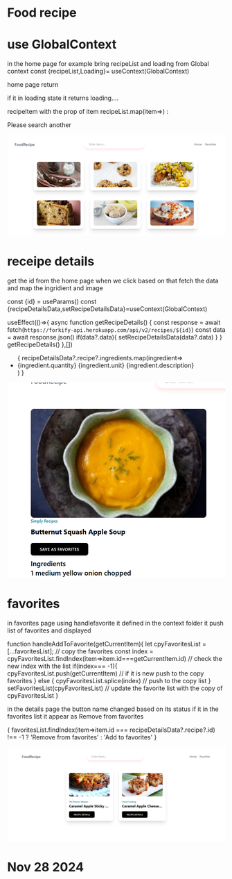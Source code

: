 # Food recipe

# use GlobalContext
in the home page for example
bring recipeList and loading from 
Global context
const {recipeList,Loading}= useContext(GlobalContext)

home page return

if it in loading state
it returns loading....

recipeItem with the prop of item
recipeList.map(item=><RecipeItem item={item}/>)
      : <div>
       <p>Please search another</p> 
        </div>

<img src='./src/home.png'>

# receipe details

get the id from the home page when we click based on that
fetch the data and map the ingridient  and image

const {id} = useParams()
  const {recipeDetailsData,setRecipeDetailsData}=useContext(GlobalContext)

  useEffect(()=>{
    async function getRecipeDetails() {
      const response = await fetch(`https://forkify-api.herokuapp.com/api/v2/recipes/${id}`)
      const  data        = await response.json()
      if(data?.data){
        setRecipeDetailsData(data?.data)
      }
    }
    getRecipeDetails()
  },[])

  <ul >
    {
    recipeDetailsData?.recipe?.ingredients.map(ingredient=>
      <li>
        <span >{ingredient.quantity} {ingredient.unit}</span>
        <span >{ingredient.description}</span>
      </li>
    )
  }
</ul>


<img src='./src/details.png'>


# favorites
in favorites page using handlefavorite it defined in the context folder it push
list of favorites and displayed

function handleAddToFavorite(getCurrentItem){
    let cpyFavoritesList = [...favoritesList];  // copy the favorites 
    const index = cpyFavoritesList.findIndex(item=>item.id===getCurrentItem.id) // check the new index with the list
    if(index=== -1){
      cpyFavoritesList.push(getCurrentItem) // if it is new push to the copy favorites 
    } else {
      cpyFavoritesList.splice(index)  // push to the copy list
    }
    setFavoritesList(cpyFavoritesList) //  update the favorite list with the copy of cpyFavoritesList
  }

 in the details page the button name changed based on its 
 status if it in the favorites list it appear as Remove from favorites

 {
   favoritesList.findIndex(item=>item.id === recipeDetailsData?.recipe?.id) !== -1 ?
   'Remove from favorites' : 'Add to favorites'
 }

 <img src='./src/favorites.png'>

 # Nov 28 2024 
 
